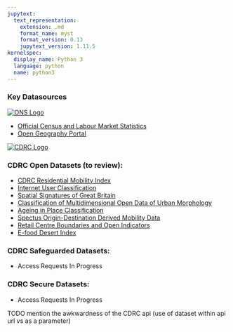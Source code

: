 ```yaml
---
jupytext:
  text_representation:
    extension: .md
    format_name: myst
    format_version: 0.13
    jupytext_version: 1.11.5
kernelspec:
  display_name: Python 3
  language: python
  name: python3
---
```


### Key Datasources
[![ONS Logo](https://www.nomisweb.co.uk/images/ons-logo.svg)](https://www.ons.gov.uk/) 

- [Official Census and Labour Market Statistics](https://www.nomisweb.co.uk)
- [Open Geography Portal](https://geoportal.statistics.gov.uk/)


[![CDRC Logo](https://data.cdrc.ac.uk/sites/default/files/cdrclogo_0.svg)](https://data.cdrc.ac.uk/) 

### CDRC Open Datasets (to review):
- [CDRC Residential Mobility Index](https://data.cdrc.ac.uk/dataset/cdrc-residential-mobility-index)
- [Internet User Classification](https://data.cdrc.ac.uk/dataset/internet-user-classification)
- [Spatial Signatures of Great Britain](https://data.cdrc.ac.uk/dataset/spatial-signatures-great-britain)
- [Classification of Multidimensional Open Data of Urban Morphology](https://data.cdrc.ac.uk/dataset/classification-multidimensional-open-data-urban-morphology-modum)
- [Ageing in Place Classification](https://data.cdrc.ac.uk/dataset/ageing-place-classification-aipc)
- [Spectus Origin-Destination Derived Mobility Data](https://data.cdrc.ac.uk/dataset/spectus-origin-destination-derived-mobility-data)
- [Retail Centre Boundaries and Open Indicators](https://data.cdrc.ac.uk/dataset/retail-centre-boundaries-and-open-indicators)
- [E-food Desert Index](https://data.cdrc.ac.uk/dataset/e-food-desert-index)

### CDRC Safeguarded Datasets:
- Access Requests In Progress

### CDRC Secure Datasets:
- Access Requests In Progress

TODO mention the awkwardness of the CDRC api (use of dataset within api url vs as a parameter)
